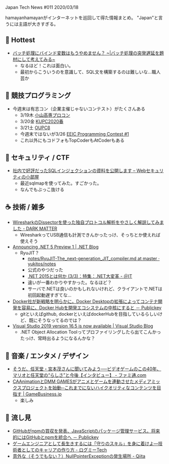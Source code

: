 Japan Tech News #011 2020/03/18

hamayanhamayanがインターネットを巡回して得た情報まとめ。
"Japan"と言うには主語が大きすぎる。

## 🎉 Hottest

- [バッチ処理にバインド変数はもうやめません？ ~|バッチ処理の突発遅延を題材にして考えてみる~](https://www.slideshare.net/ryotawatabe/120406-bind-variablesonbatch)
    - なるほど！これは面白い。
    - 最初からこういうのを意識して、SQL文を構築するのは難しいな…職人芸か

## 💪 競技プログラミング

- 今週末は有志コン（企業主催じゃないコンテスト）がたくさんある
    - 3/19木 [小山高専プロコン](https://www.hackerrank.com/oyamac)
    - 3/20金 [KUPC2020春](https://onlinejudge.u-aizu.ac.jp/beta/room.html#KUPC2020Spring/info)
    - 3/21土 [OUPCβ](https://www.hackerrank.com/oupc-beta)
    - 今週末ではないが3/26 [EEIC Programming Contest #1](https://www.hackerrank.com/eeic-programming-contest-1)
    - これ以外にもコドフォもTopCoderもAtCoderもある

## 👻 セキュリティ / CTF

- [社内で好評だったSQLインジェクションの資料を公開します – Webセキュリティの小部屋](https://www.websec-room.com/2020/03/16/3203)
    - 最近sqlmapを使ってみた。すごかった。
    - なんでもぶっこ抜ける

## ☕ 技術 / 雑多

- [WiresharkのDissectorを使った独自プロトコル解析をやさしく解説してみました - DARK MATTER](https://io.cyberdefense.jp/entry/wireshark_lua_original_dissector)
    - WiresharkってUSB通信も計測できんかったっけ、そっちとか使えれば使えそう
- [Announcing .NET 5 Preview 1 | .NET Blog](https://devblogs.microsoft.com/dotnet/announcing-net-5-0-preview-1/)
    - RyuJIT？
        - [notes/RyuJIT-The_next-generation_JIT_compiler.md at master · yukitos/notes](https://github.com/yukitos/notes/blob/master/.NET%20Framework/RyuJIT-The_next-generation_JIT_compiler.md)
        - 公式のやつだった
        - [.NET 2015とは何か (3/3)：特集：.NET大変革 - ＠IT](https://www.atmarkit.co.jp/ait/articles/1412/11/news125_3.html)
        - 違いが一番わかりやすかった。なるほど？
        - サーバで.NETは良いのかもしれないけれど、クライアントで.NETは初回起動遅すぎてな…
- [Docker社が新戦略を明らかに。Docker Desktopの拡張によってコンテナ開発を容易に、Docker Hubを開発エコシステムの中核にすると － Publickey](https://www.publickey1.jp/blog/20/dockerdocker_desktopdocker_hub.html)
    - gitといえばgithub, dockerといえばdockerHubを目指しているらしいけど、既にそうなってるのでは？
- [Visual Studio 2019 version 16.5 is now available | Visual Studio Blog](https://devblogs.microsoft.com/visualstudio/visual-studio-2019-version-16-5/)
    - .NET Object Allocation Toolってプロファイリングしたら出てこんかったっけ、常時出るようになるんかな？

## 🎵 音楽 / エンタメ / デザイン

- [そうだ、任天堂・宮本茂さんに聞いてみよう──ビデオゲームのこの40年、マリオと任天堂の“らしさ”と今後【インタビュー】 - ファミ通.com](https://www.famitsu.com/news/202003/16194246.html)
- [CAAnimationとDMM GAMESがアニメとゲームを連動させたメディアミックスプロジェクトを始動─これまでにないハイクオリティなコンテンツを目指す | GameBusiness.jp](https://www.gamebusiness.jp/article/2020/03/16/16879.html)
    - 楽しみ

## 👀 流し見

- [GitHubがnpmの買収を発表、JavaScriptのパッケージ管理サービス。将来的にはGitHubとnpmを統合へ － Publickey](https://www.publickey1.jp/blog/20/githubnpmjavascriptgithubnpm.html)
- [ゲームエンジニアとして長生きするには「守りのスキル」を身に着けよ––技術者としてのキャリアの作り方 - ログミーTech](https://logmi.jp/tech/articles/322516)
- [意外な（そうでもない？）NullPointerExceptionの発生場所 - Qiita](https://qiita.com/lacolaco/items/390192d79dfa57e84be2)


